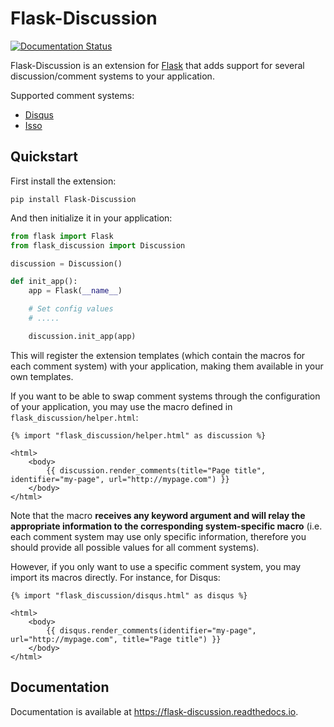 # Flask-Discussion

[![Documentation Status](https://readthedocs.org/projects/flask-discussion/badge/?version=latest)](https://flask-discussion.readthedocs.io/en/latest/?badge=latest)


Flask-Discussion is an extension for
[Flask](https://palletsprojects.com/p/flask/) that adds support for several
discussion/comment systems to your application.

Supported comment systems:

- [Disqus](https://disqus.com)
- [Isso](https://github.com/posativ/isso/)


## Quickstart

First install the extension:

```
pip install Flask-Discussion
```

And then initialize it in your application:

```python
from flask import Flask
from flask_discussion import Discussion

discussion = Discussion()

def init_app():
    app = Flask(__name__)

    # Set config values
    # .....

    discussion.init_app(app)
```

This will register the extension templates (which contain the macros for each
comment system) with your application, making them available in your own
templates.

If you want to be able to swap comment systems through the configuration of
your application, you may use the macro defined in
`flask_discussion/helper.html`:

```django
{% import "flask_discussion/helper.html" as discussion %}

<html>
    <body>
        {{ discussion.render_comments(title="Page title", identifier="my-page", url="http://mypage.com") }}
    </body>
</html>
```

Note that the macro **receives any keyword argument and will relay the
appropriate information to the corresponding system-specific macro** (i.e. each
comment system may use only specific information, therefore you should provide
all possible values for all comment systems).

However, if you only want to use a specific comment system, you may import its
macros directly. For instance, for Disqus:

```django
{% import "flask_discussion/disqus.html" as disqus %}

<html>
    <body>
        {{ disqus.render_comments(identifier="my-page", url="http://mypage.com", title="Page title") }}
    </body>
</html>
```

## Documentation

Documentation is available at <https://flask-discussion.readthedocs.io>.
